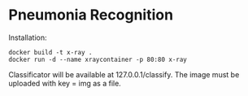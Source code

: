 # Pneumonia Recognition
 
Installation:

	docker build -t x-ray .
	docker run -d --name xraycontainer -p 80:80 x-ray

Classificator will be available at 127.0.0.1/classify.
The image must be uploaded with key = img as a file.
	
	